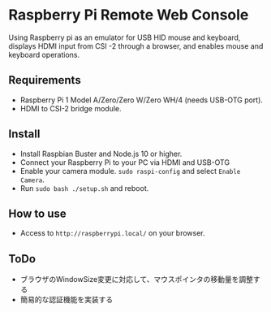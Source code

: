 # Raspberry Pi Remote Web Console
Using Raspberry pi as an emulator for USB HID mouse and keyboard,  
displays HDMI input from CSI -2 through a browser, and enables mouse and keyboard operations.

## Requirements
* Raspberry Pi 1 Model A/Zero/Zero W/Zero WH/4 (needs USB-OTG port).
* HDMI to CSI-2 bridge module.

## Install
* Install Raspbian Buster and Node.js 10 or higher.
* Connect your Raspberry Pi to your PC via HDMI and USB-OTG
* Enable your camera module. `sudo raspi-config` and select `Enable Camera`.
* Run `sudo bash ./setup.sh` and reboot.

## How to use
* Access to `http://raspberrypi.local/` on your browser.

## ToDo
* ブラウザのWindowSize変更に対応して、マウスポインタの移動量を調整する
* 簡易的な認証機能を実装する
